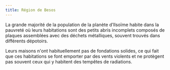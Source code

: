 ```yaml
---
title: Région de Besos
---
```


La grande majorité de la population de la planète d’Ilsoïme habite dans la pauvreté où leurs habitations sont des petits abris incomplets composés de plaques assemblées avec des déchets métalliques, souvent trouvés dans différents dépotoirs.

Leurs maisons n'ont habituellement pas de fondations solides, ce qui fait que ces habitations se font emporter par des vents violents et ne protègent pas souvent ceux qui y habitent des tempêtes de radiations.